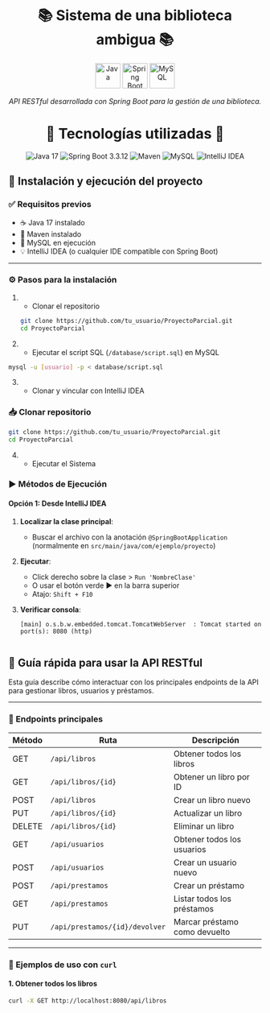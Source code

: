<h1 align="center">
  📚 Sistema de una biblioteca ambigua 📚
</h1>

<p align="center">
  <img src="https://cdn.jsdelivr.net/gh/devicons/devicon/icons/java/java-original.svg" alt="Java" width="50"/>
  <img src="https://www.vectorlogo.zone/logos/springio/springio-icon.svg" alt="Spring Boot" width="50"/>
  <img src="https://cdn.jsdelivr.net/gh/devicons/devicon/icons/mysql/mysql-original.svg" alt="MySQL" width="50"/>
</p>

<p align="center"><i>API RESTful desarrollada con Spring Boot para la gestión de una biblioteca.</i></p>
<h1 align="center">
🧰 Tecnologías utilizadas 🧰 
</h1>

<p align="center">
  <img src="https://img.shields.io/badge/Java_17-ED8B00?style=for-the-badge&logo=java&logoColor=white" alt="Java 17"/>
  <img src="https://img.shields.io/badge/Spring_Boot_3.3.12-6DB33F?style=for-the-badge&logo=springboot&logoColor=white" alt="Spring Boot 3.3.12"/>
  <img src="https://img.shields.io/badge/Maven-CC2222?style=for-the-badge&logo=apachemaven&logoColor=white" alt="Maven"/>
  <img src="https://img.shields.io/badge/MySQL-4479A1?style=for-the-badge&logo=mysql&logoColor=white" alt="MySQL"/>
  <img src="https://img.shields.io/badge/IntelliJ_IDEA-000000?style=for-the-badge&logo=intellijidea&logoColor=white" alt="IntelliJ IDEA"/>
</p>

## 🚀 Instalación y ejecución del proyecto

### ✅ Requisitos previos

- ☕ Java 17 instalado
- 🧰 Maven instalado
- 🐬 MySQL en ejecución
- 💡 IntelliJ IDEA (o cualquier IDE compatible con Spring Boot)

---

### ⚙️ Pasos para la instalación

1. - Clonar el repositorio
   ```bash
   git clone https://github.com/tu_usuario/ProyectoParcial.git
   cd ProyectoParcial

2. - Ejecutar el script SQL (`/database/script.sql`) en MySQL

```bash
mysql -u [usuario] -p < database/script.sql
 ```
3. - Clonar y vincular con IntelliJ IDEA

### 📥 Clonar repositorio
```bash
git clone https://github.com/tu_usuario/ProyectoParcial.git
cd ProyectoParcial
 ```
4. - Ejecutar el Sistema

### ▶️ Métodos de Ejecución

#### Opción 1: Desde IntelliJ IDEA
1. **Localizar la clase principal**:
   - Buscar el archivo con la anotación `@SpringBootApplication` (normalmente en `src/main/java/com/ejemplo/proyecto`)

2. **Ejecutar**:
   - Click derecho sobre la clase > `Run 'NombreClase'`
   - O usar el botón verde ▶️ en la barra superior
   - Atajo: `Shift + F10`

3. **Verificar consola**:
   ```log
   [main] o.s.b.w.embedded.tomcat.TomcatWebServer  : Tomcat started on port(s): 8080 (http)


## 🚀 Guía rápida para usar la API RESTful

Esta guía describe cómo interactuar con los principales endpoints de la API para gestionar libros, usuarios y préstamos.

---

### 🔌 Endpoints principales

| Método | Ruta                            | Descripción                          |
|--------|--------------------------------|------------------------------------|
| GET    | `/api/libros`                  | Obtener todos los libros            |
| GET    | `/api/libros/{id}`             | Obtener un libro por ID             |
| POST   | `/api/libros`                  | Crear un libro nuevo                |
| PUT    | `/api/libros/{id}`             | Actualizar un libro                 |
| DELETE | `/api/libros/{id}`             | Eliminar un libro                  |
| GET    | `/api/usuarios`                | Obtener todos los usuarios          |
| POST   | `/api/usuarios`                | Crear un usuario nuevo              |
| POST   | `/api/prestamos`               | Crear un préstamo                   |
| GET    | `/api/prestamos`               | Listar todos los préstamos          |
| PUT    | `/api/prestamos/{id}/devolver`| Marcar préstamo como devuelto       |

---

### 🧰 Ejemplos de uso con `curl`

#### 1. Obtener todos los libros

```bash
curl -X GET http://localhost:8080/api/libros






   

